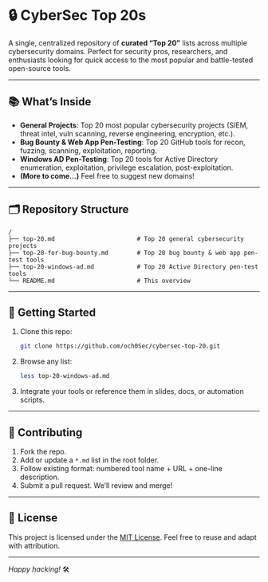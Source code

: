 # 🔒 CyberSec Top 20s

A single, centralized repository of **curated “Top 20”** lists across multiple cybersecurity domains. Perfect for security pros, researchers, and enthusiasts looking for quick access to the most popular and battle-tested open-source tools.

---

## 📚 What’s Inside

- **General Projects**: Top 20 most popular cybersecurity projects (SIEM, threat intel, vuln scanning, reverse engineering, encryption, etc.).  
- **Bug Bounty & Web App Pen-Testing**: Top 20 GitHub tools for recon, fuzzing, scanning, exploitation, reporting.  
- **Windows AD Pen-Testing**: Top 20 tools for Active Directory enumeration, exploitation, privilege escalation, post-exploitation.  
- **(More to come…)** Feel free to suggest new domains!

---

## 🗂️ Repository Structure

```text
/
├── top-20.md                       # Top 20 general cybersecurity projects
├── top-20-for-bug-bounty.md        # Top 20 bug bounty & web app pen-test tools
├── top-20-windows-ad.md            # Top 20 Active Directory pen-test tools
└── README.md                       # This overview
````

---

## 🚀 Getting Started

1. Clone this repo:

   ```bash
   git clone https://github.com/och0Sec/cybersec-top-20.git
   ```
2. Browse any list:

   ```bash
   less top-20-windows-ad.md
   ```
3. Integrate your tools or reference them in slides, docs, or automation scripts.

---

## 🤝 Contributing

1. Fork the repo.
2. Add or update a `*.md` list in the root folder.
3. Follow existing format: numbered tool name + URL + one-line description.
4. Submit a pull request. We’ll review and merge!

---

## 📄 License

This project is licensed under the [MIT License](LICENSE). Feel free to reuse and adapt with attribution.

---

*Happy hacking!* 🛠️
